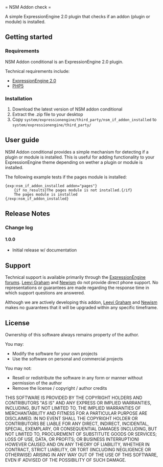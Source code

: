 = NSM Addon check =

A simple ExpressionEngine 2.0 plugin that checks if an addon (plugin or module) is installed.

Getting started
-------------

### Requirements

NSM Addon conditional is an ExpressionEngine 2.0 plugin.

Technical requirements include:

* [ExpressionEngine 2.0][ee]
* [PHP5][php]

### Installation

1. Download the latest version of NSM addon conditional
2. Extract the .zip file to your desktop
3. Copy `system/expressionengine/third_party/nsm_if_addon_installed` to `system/expressionengine/third_party/`

User guide
---------

NSM Addon conditional provides a simple mechanism for detecting if a plugin or module is installed. This is useful for adding functionality to your ExpressionEngine theme depending on wether a plugin or module is installed.

The following example tests if the pages module is installed:

    {exp:nsm_if_addon_installed addon="pages"}
    	{if no_results}The pages module is not installed.{/if}
    	The pages module is installed
    {/exp:nsm_if_addon_installed}

Release Notes
------------

### Change log

#### 1.0.0

* Initial release w/ documentation

Support
-------

Technical support is available primarily through the [ExpressionEngine forums][ee_forums]. [Leevi Graham][lg] and [Newism][nsm] do not provide direct phone support. No representations or guarantees are made regarding the response time in which support questions are answered.

Although we are actively developing this addon, [Leevi Graham][lg] and [Newism][nsm] makes no guarantees that it will be upgraded within any specific timeframe.

License
------

Ownership of this software always remains property of the author.

You may:

* Modify the software for your own projects
* Use the software on personal and commercial projects

You may not:

* Resell or redistribute the software in any form or manner without permission of the author
* Remove the license / copyright / author credits

THIS SOFTWARE IS PROVIDED BY THE COPYRIGHT HOLDERS AND CONTRIBUTORS "AS IS" AND ANY EXPRESS OR IMPLIED WARRANTIES, INCLUDING, BUT NOT LIMITED TO, THE IMPLIED WARRANTIES OF MERCHANTABILITY AND FITNESS FOR A PARTICULAR PURPOSE ARE DISCLAIMED. IN NO EVENT SHALL THE COPYRIGHT HOLDER OR CONTRIBUTORS BE LIABLE FOR ANY DIRECT, INDIRECT, INCIDENTAL, SPECIAL, EXEMPLARY, OR CONSEQUENTIAL DAMAGES (INCLUDING, BUT NOT LIMITED TO, PROCUREMENT OF SUBSTITUTE GOODS OR SERVICES; LOSS OF USE, DATA, OR PROFITS; OR BUSINESS INTERRUPTION) HOWEVER CAUSED AND ON ANY THEORY OF LIABILITY, WHETHER IN CONTRACT, STRICT LIABILITY, OR TORT (INCLUDING NEGLIGENCE OR OTHERWISE) ARISING IN ANY WAY OUT OF THE USE OF THIS SOFTWARE, EVEN IF ADVISED OF THE POSSIBILITY OF SUCH DAMAGE.

[lg]: http://leevigraham.com
[nsm]: http://newism.com.au
[ee]: http://expressionengine.com/index.php?affiliate=newism
[ee_forums]: http://expressionengine.com/index.php?affiliate=newism&page=forums
[php]: http://php.net